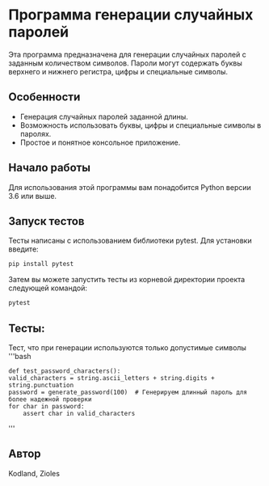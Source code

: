 # Программа генерации случайных паролей

Эта программа предназначена для генерации случайных паролей с заданным количеством символов. Пароли могут содержать буквы верхнего и нижнего регистра, цифры и специальные символы.

## Особенности

- Генерация случайных паролей заданной длины.
- Возможность использовать буквы, цифры и специальные символы в паролях.
- Простое и понятное консольное приложение.

## Начало работы

Для использования этой программы вам понадобится Python версии 3.6 или выше.

## Запуск тестов

Тесты написаны с использованием библиотеки pytest. Для установки введите:
```bash
pip install pytest
```

Затем вы можете запустить тесты из корневой директории проекта следующей командой:
```bash
pytest
```

## Тесты:
Тест, что при генерации используются только допустимые символы
'''bash

    def test_password_characters():
    valid_characters = string.ascii_letters + string.digits + string.punctuation
    password = generate_password(100)  # Генерируем длинный пароль для более надежной проверки
    for char in password:
        assert char in valid_characters
'''




## Автор

Kodland, Zioles
